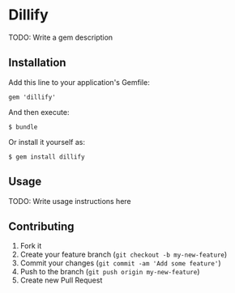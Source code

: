 # Dillify

TODO: Write a gem description

## Installation

Add this line to your application's Gemfile:

    gem 'dillify'

And then execute:

    $ bundle

Or install it yourself as:

    $ gem install dillify

## Usage

TODO: Write usage instructions here

## Contributing

1. Fork it
2. Create your feature branch (`git checkout -b my-new-feature`)
3. Commit your changes (`git commit -am 'Add some feature'`)
4. Push to the branch (`git push origin my-new-feature`)
5. Create new Pull Request
